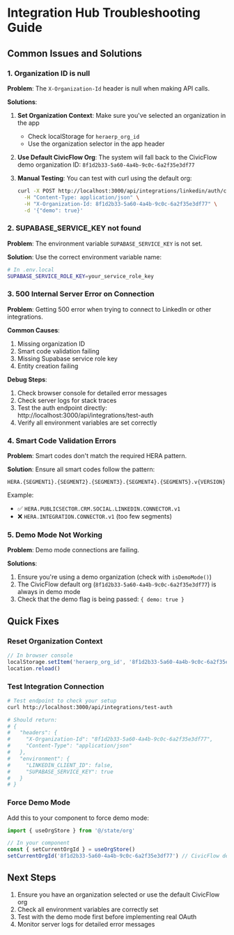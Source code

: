 # Integration Hub Troubleshooting Guide

## Common Issues and Solutions

### 1. Organization ID is null

**Problem**: The `X-Organization-Id` header is null when making API calls.

**Solutions**:

1. **Set Organization Context**: Make sure you've selected an organization in the app
   - Check localStorage for `heraerp_org_id`
   - Use the organization selector in the app header

2. **Use Default CivicFlow Org**: The system will fall back to the CivicFlow demo organization ID: `8f1d2b33-5a60-4a4b-9c0c-6a2f35e3df77`

3. **Manual Testing**: You can test with curl using the default org:
   ```bash
   curl -X POST http://localhost:3000/api/integrations/linkedin/auth/callback \
     -H "Content-Type: application/json" \
     -H "X-Organization-Id: 8f1d2b33-5a60-4a4b-9c0c-6a2f35e3df77" \
     -d '{"demo": true}'
   ```

### 2. SUPABASE_SERVICE_KEY not found

**Problem**: The environment variable `SUPABASE_SERVICE_KEY` is not set.

**Solution**: Use the correct environment variable name:
```bash
# In .env.local
SUPABASE_SERVICE_ROLE_KEY=your_service_role_key
```

### 3. 500 Internal Server Error on Connection

**Problem**: Getting 500 error when trying to connect to LinkedIn or other integrations.

**Common Causes**:
1. Missing organization ID
2. Smart code validation failing
3. Missing Supabase service role key
4. Entity creation failing

**Debug Steps**:
1. Check browser console for detailed error messages
2. Check server logs for stack traces
3. Test the auth endpoint directly: http://localhost:3000/api/integrations/test-auth
4. Verify all environment variables are set correctly

### 4. Smart Code Validation Errors

**Problem**: Smart codes don't match the required HERA pattern.

**Solution**: Ensure all smart codes follow the pattern:
```
HERA.{SEGMENT1}.{SEGMENT2}.{SEGMENT3}.{SEGMENT4}.{SEGMENT5}.v{VERSION}
```

Example:
- ✅ `HERA.PUBLICSECTOR.CRM.SOCIAL.LINKEDIN.CONNECTOR.v1`
- ❌ `HERA.INTEGRATION.CONNECTOR.v1` (too few segments)

### 5. Demo Mode Not Working

**Problem**: Demo mode connections are failing.

**Solutions**:
1. Ensure you're using a demo organization (check with `isDemoMode()`)
2. The CivicFlow default org (`8f1d2b33-5a60-4a4b-9c0c-6a2f35e3df77`) is always in demo mode
3. Check that the demo flag is being passed: `{ demo: true }`

## Quick Fixes

### Reset Organization Context
```javascript
// In browser console
localStorage.setItem('heraerp_org_id', '8f1d2b33-5a60-4a4b-9c0c-6a2f35e3df77')
location.reload()
```

### Test Integration Connection
```bash
# Test endpoint to check your setup
curl http://localhost:3000/api/integrations/test-auth

# Should return:
# {
#   "headers": {
#     "X-Organization-Id": "8f1d2b33-5a60-4a4b-9c0c-6a2f35e3df77",
#     "Content-Type": "application/json"
#   },
#   "environment": {
#     "LINKEDIN_CLIENT_ID": false,
#     "SUPABASE_SERVICE_KEY": true
#   }
# }
```

### Force Demo Mode
Add this to your component to force demo mode:
```typescript
import { useOrgStore } from '@/state/org'

// In your component
const { setCurrentOrgId } = useOrgStore()
setCurrentOrgId('8f1d2b33-5a60-4a4b-9c0c-6a2f35e3df77') // CivicFlow demo org
```

## Next Steps

1. Ensure you have an organization selected or use the default CivicFlow org
2. Check all environment variables are correctly set
3. Test with the demo mode first before implementing real OAuth
4. Monitor server logs for detailed error messages